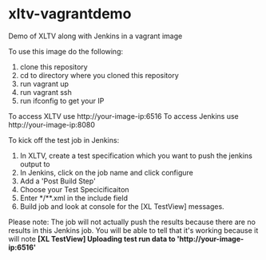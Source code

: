 # xltv-vagrantdemo
Demo of XLTV along with Jenkins in a vagrant image

To use this image do the following:

1. clone this repository
2. cd to directory where you cloned this repository
3. run vagrant up
4. run vagrant ssh
5. run ifconfig to get your IP

To access XLTV use http://your-image-ip:6516
To access Jenkins use http://your-image-ip:8080

To kick off the test job in Jenkins:
1. In XLTV, create a test specification which you want to push the jenkins output to
2. In Jenkins, click on the job name and click configure
3. Add a 'Post Build Step'
4. Choose your Test Specicificaiton
5. Enter */**.xml in the include field
5. Build job and look at console for the [XL TestView] messages.

Please note:  The job will not actually push the results because there are no results in this Jenkins job.  You will be able to tell that it's working because it will note <b>[XL TestView] Uploading test run data to 'http://your-image-ip:6516'</b>
